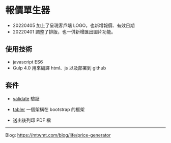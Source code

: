# 報價單生器

- 20220405 加上了呈現客戶端 LOGO，也新增報價、有效日期
- 20220401 調整了排版，也一併新增匯出圖片功能。

## 使用技術

- javascript ES6
- Gulp 4.0
  用來編譯 html、js 以及部署到 github

## 套件

- [validate](http://validatejs.org/) 驗証
- [tabler](https://tabler.io/) 一個架構在 bootstrap 的框架

- 送出後列印 PDF 檔

---

Blog: https://mtwmt.com/blog/life/price-generator
